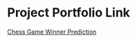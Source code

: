 # Project Portfolio Link

[Chess Game Winner Prediction](https://www.notion.so/Chess-Game-Winner-Prediction-b5c5b4ec783641ff88dcea40e8a53922, "Chess Game Winner Prediction")

